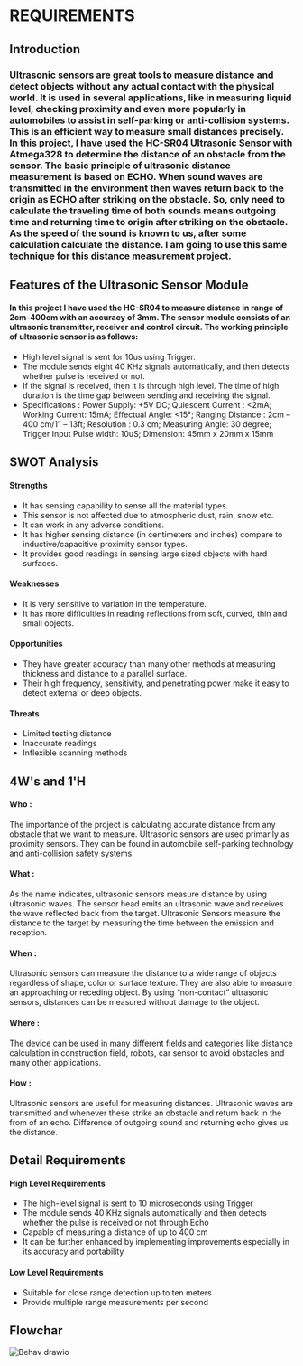 # REQUIREMENTS
## Introduction
### Ultrasonic sensors are great tools to measure distance and detect objects without any actual contact with the physical world. It is used in several applications, like in measuring liquid level, checking proximity and even more popularly in automobiles to assist in self-parking or anti-collision systems. This is an efficient way to measure small distances precisely. In this project, I have used the HC-SR04 Ultrasonic Sensor with Atmega328 to determine the distance of an obstacle from the sensor. The basic principle of ultrasonic distance measurement is based on ECHO. When sound waves are transmitted in the environment then waves return back to the origin as ECHO after striking on the obstacle. So, only need to calculate the traveling time of both sounds means outgoing time and returning time to origin after striking on the obstacle. As the speed of the sound is known to us, after some calculation calculate the distance. I am going to use this same technique for this distance measurement project.
## Features of the Ultrasonic Sensor Module
#### In this project I have used the HC-SR04 to measure distance in range of 2cm-400cm with an accuracy of 3mm. The sensor module consists of an ultrasonic transmitter, receiver and control circuit. The working principle of ultrasonic sensor is as follows:
- High level signal is sent for 10us using Trigger.
- The module sends eight 40 KHz signals automatically, and then detects whether pulse is received or not.
- If the signal is received, then it is through high level. The time of high duration is the time gap between sending and receiving the signal.
- Specifications : Power Supply: +5V DC; Quiescent Current : <2mA; Working Current: 15mA; Effectual Angle: <15°; Ranging Distance : 2cm – 400 cm/1″ – 13ft; Resolution : 0.3 cm; Measuring Angle: 30 degree; Trigger Input Pulse width: 10uS; Dimension: 45mm x 20mm x 15mm
## SWOT Analysis
#### Strengths
- It has sensing capability to sense all the material types.
- This sensor is not affected due to atmospheric dust, rain, snow etc.
- It can work in any adverse conditions.
- It has higher sensing distance (in centimeters and inches) compare to inductive/capacitive proximity sensor types.
- It provides good readings in sensing large sized objects with hard surfaces.
#### Weaknesses
- It is very sensitive to variation in the temperature.
- It has more difficulties in reading reflections from soft, curved, thin and small objects.
#### Opportunities
- They have greater accuracy than many other methods at measuring thickness and distance to a parallel surface.
- Their high frequency, sensitivity, and penetrating power make it easy to detect external or deep objects.
#### Threats
- Limited testing distance
- Inaccurate readings
- Inflexible scanning methods
## 4W's and 1'H
#### Who :
The importance of the project is calculating accurate distance from any obstacle that we want to measure. Ultrasonic sensors are used primarily as proximity sensors. They can be found in automobile self-parking technology and anti-collision safety systems.

#### What :
As the name indicates, ultrasonic sensors measure distance by using ultrasonic waves. The sensor head emits an ultrasonic wave and receives the wave reflected back from the target. Ultrasonic Sensors measure the distance to the target by measuring the time between the emission and reception.

#### When :
Ultrasonic sensors can measure the distance to a wide range of objects regardless of shape, color or surface texture. They are also able to measure an approaching or receding object. By using “non-contact” ultrasonic sensors, distances can be measured without damage to the object.

#### Where :
The device can be used in many different fields and categories like distance calculation in construction field, robots, car sensor to avoid obstacles and many other applications.

#### How :
Ultrasonic sensors are useful for measuring distances. Ultrasonic waves are transmitted and whenever these strike an obstacle and return back in the from of an echo. Difference of outgoing sound and returning echo gives us the distance.

## Detail Requirements
#### High Level Requirements
- The high-level signal is sent to 10 microseconds using Trigger
- The module sends 40 KHz signals automatically and then detects whether the pulse is received or not through Echo	
- Capable of measuring a distance of up to 400 cm	
- It can be further enhanced by implementing improvements especially in its accuracy and portability	
#### Low Level Requirements
- Suitable for close range detection up to ten meters	
- Provide multiple range measurements per second	
## Flowchar
![Behav drawio](https://user-images.githubusercontent.com/94312393/144284689-0c4e2197-1dda-4158-ba69-984e23e04b75.png)


